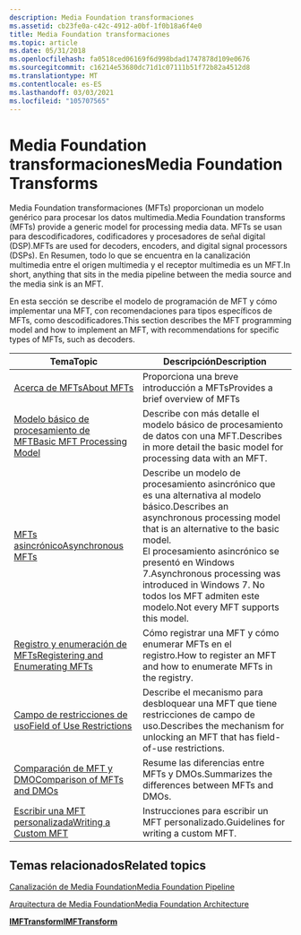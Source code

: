 ```yaml
---
description: Media Foundation transformaciones
ms.assetid: cb23fe0a-c42c-4912-a0bf-1f0b18a6f4e0
title: Media Foundation transformaciones
ms.topic: article
ms.date: 05/31/2018
ms.openlocfilehash: fa0518ced06169f6d998bdad1747878d109e0676
ms.sourcegitcommit: c16214e53680dc71d1c07111b51f72b82a4512d8
ms.translationtype: MT
ms.contentlocale: es-ES
ms.lasthandoff: 03/03/2021
ms.locfileid: "105707565"
---
```

# <a name="media-foundation-transforms"></a><span data-ttu-id="dc9e5-103">Media Foundation transformaciones</span><span class="sxs-lookup"><span data-stu-id="dc9e5-103">Media Foundation Transforms</span></span>

<span data-ttu-id="dc9e5-104">Media Foundation transformaciones (MFTs) proporcionan un modelo genérico para procesar los datos multimedia.</span><span class="sxs-lookup"><span data-stu-id="dc9e5-104">Media Foundation transforms (MFTs) provide a generic model for processing media data.</span></span> <span data-ttu-id="dc9e5-105">MFTs se usan para descodificadores, codificadores y procesadores de señal digital (DSP).</span><span class="sxs-lookup"><span data-stu-id="dc9e5-105">MFTs are used for decoders, encoders, and digital signal processors (DSPs).</span></span> <span data-ttu-id="dc9e5-106">En Resumen, todo lo que se encuentra en la canalización multimedia entre el origen multimedia y el receptor multimedia es un MFT.</span><span class="sxs-lookup"><span data-stu-id="dc9e5-106">In short, anything that sits in the media pipeline between the media source and the media sink is an MFT.</span></span>

<span data-ttu-id="dc9e5-107">En esta sección se describe el modelo de programación de MFT y cómo implementar una MFT, con recomendaciones para tipos específicos de MFTs, como descodificadores.</span><span class="sxs-lookup"><span data-stu-id="dc9e5-107">This section describes the MFT programming model and how to implement an MFT, with recommendations for specific types of MFTs, such as decoders.</span></span>



| <span data-ttu-id="dc9e5-108">Tema</span><span class="sxs-lookup"><span data-stu-id="dc9e5-108">Topic</span></span>                                                                    | <span data-ttu-id="dc9e5-109">Descripción</span><span class="sxs-lookup"><span data-stu-id="dc9e5-109">Description</span></span>                                                                                                                                                                                         |
|--------------------------------------------------------------------------|-----------------------------------------------------------------------------------------------------------------------------------------------------------------------------------------------------|
| [<span data-ttu-id="dc9e5-110">Acerca de MFTs</span><span class="sxs-lookup"><span data-stu-id="dc9e5-110">About MFTs</span></span>](about-mfts.md)                                             | <span data-ttu-id="dc9e5-111">Proporciona una breve introducción a MFTs</span><span class="sxs-lookup"><span data-stu-id="dc9e5-111">Provides a brief overview of MFTs</span></span>                                                                                                                                                                   |
| [<span data-ttu-id="dc9e5-112">Modelo básico de procesamiento de MFT</span><span class="sxs-lookup"><span data-stu-id="dc9e5-112">Basic MFT Processing Model</span></span>](basic-mft-processing-model.md)             | <span data-ttu-id="dc9e5-113">Describe con más detalle el modelo básico de procesamiento de datos con una MFT.</span><span class="sxs-lookup"><span data-stu-id="dc9e5-113">Describes in more detail the basic model for processing data with an MFT.</span></span>                                                                                                                           |
| [<span data-ttu-id="dc9e5-114">MFTs asincrónico</span><span class="sxs-lookup"><span data-stu-id="dc9e5-114">Asynchronous MFTs</span></span>](asynchronous-mfts.md)                               | <span data-ttu-id="dc9e5-115">Describe un modelo de procesamiento asincrónico que es una alternativa al modelo básico.</span><span class="sxs-lookup"><span data-stu-id="dc9e5-115">Describes an asynchronous processing model that is an alternative to the basic model.</span></span><br/> <span data-ttu-id="dc9e5-116">El procesamiento asincrónico se presentó en Windows 7.</span><span class="sxs-lookup"><span data-stu-id="dc9e5-116">Asynchronous processing was introduced in Windows 7.</span></span> <span data-ttu-id="dc9e5-117">No todos los MFT admiten este modelo.</span><span class="sxs-lookup"><span data-stu-id="dc9e5-117">Not every MFT supports this model.</span></span><br/> |
| [<span data-ttu-id="dc9e5-118">Registro y enumeración de MFTs</span><span class="sxs-lookup"><span data-stu-id="dc9e5-118">Registering and Enumerating MFTs</span></span>](registering-and-enumerating-mfts.md) | <span data-ttu-id="dc9e5-119">Cómo registrar una MFT y cómo enumerar MFTs en el registro.</span><span class="sxs-lookup"><span data-stu-id="dc9e5-119">How to register an MFT and how to enumerate MFTs in the registry.</span></span>                                                                                                                                   |
| [<span data-ttu-id="dc9e5-120">Campo de restricciones de uso</span><span class="sxs-lookup"><span data-stu-id="dc9e5-120">Field of Use Restrictions</span></span>](field-of-use-restrictions.md)               | <span data-ttu-id="dc9e5-121">Describe el mecanismo para desbloquear una MFT que tiene restricciones de campo de uso.</span><span class="sxs-lookup"><span data-stu-id="dc9e5-121">Describes the mechanism for unlocking an MFT that has field-of-use restrictions.</span></span>                                                                                                                    |
| [<span data-ttu-id="dc9e5-122">Comparación de MFT y DMO</span><span class="sxs-lookup"><span data-stu-id="dc9e5-122">Comparison of MFTs and DMOs</span></span>](comparison-of-mfts-and-dmos.md)           | <span data-ttu-id="dc9e5-123">Resume las diferencias entre MFTs y DMOs.</span><span class="sxs-lookup"><span data-stu-id="dc9e5-123">Summarizes the differences between MFTs and DMOs.</span></span>                                                                                                                                                   |
| [<span data-ttu-id="dc9e5-124">Escribir una MFT personalizada</span><span class="sxs-lookup"><span data-stu-id="dc9e5-124">Writing a Custom MFT</span></span>](writing-a-custom-mft.md)                         | <span data-ttu-id="dc9e5-125">Instrucciones para escribir un MFT personalizado.</span><span class="sxs-lookup"><span data-stu-id="dc9e5-125">Guidelines for writing a custom MFT.</span></span>                                                                                                                                                                |



 

## <a name="related-topics"></a><span data-ttu-id="dc9e5-126">Temas relacionados</span><span class="sxs-lookup"><span data-stu-id="dc9e5-126">Related topics</span></span>

<dl> <dt>

[<span data-ttu-id="dc9e5-127">Canalización de Media Foundation</span><span class="sxs-lookup"><span data-stu-id="dc9e5-127">Media Foundation Pipeline</span></span>](media-foundation-pipeline.md)
</dt> <dt>

[<span data-ttu-id="dc9e5-128">Arquitectura de Media Foundation</span><span class="sxs-lookup"><span data-stu-id="dc9e5-128">Media Foundation Architecture</span></span>](media-foundation-architecture.md)
</dt> <dt>

[<span data-ttu-id="dc9e5-129">**IMFTransform**</span><span class="sxs-lookup"><span data-stu-id="dc9e5-129">**IMFTransform**</span></span>](/windows/desktop/api/mftransform/nn-mftransform-imftransform)
</dt> </dl>

 

 




